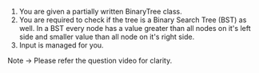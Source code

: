 1. You are given a partially written BinaryTree class.
2. You are required to check if the tree is a Binary Search Tree (BST) as well. In a BST every node has a value greater than all nodes on it's left side and smaller value than all node on it's right side.
3. Input is managed for you. 

Note -> Please refer the question video for clarity.

